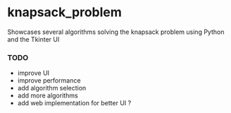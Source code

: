 # knapsack_problem
Showcases several algorithms solving the knapsack problem using Python and the Tkinter UI

### TODO
- improve UI
- improve performance
- add algorithm selection
- add more algorithms
- add web implementation for better UI ?
